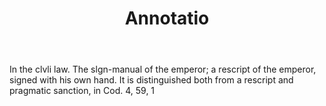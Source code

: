 ---
title: Annotatio
permalink: "/definitions/annotatio.html"
body: In the clvli law. The slgn-manual of the emperor; a rescript of the emperor,
  signed with his own hand. It is distinguished both from a rescript and pragmatic
  sanction, in Cod. 4, 59, 1
published_at: '2018-07-07'
layout: post
---